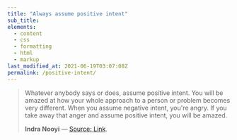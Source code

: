 ```yaml
---
title: "Always assume positive intent"
sub_title:
elements:
  - content
  - css
  - formatting
  - html
  - markup
last_modified_at: 2021-06-19T03:07:08Z
permalink: /positive-intent/
---
```

> Whatever anybody says or does, assume positive intent. You will be amazed at how your whole approach to a person or problem becomes very different. When you assume negative intent, you're angry. If you take away that anger and assume positive intent, you will be amazed.
>
> <footer><strong>Indra Nooyi</strong> &mdash; 
> <a href="https://archive.fortune.com/galleries/2008/fortune/0804/gallery.bestadvice.fortune/7.html">Source: Link</a>.</footer>